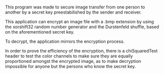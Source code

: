 This program was made to secure image transfer from one person to another by a secret key preestabilished
by the sender and receiver.

This application can encrypt an image file with a .bmp extension 
by using the xorshift32 random number generator and the Durstenfeld shuffle,
based on the aforementioned secret key.

To decrypt, the application mirrors the encryption process.

In order to prove the efficiency of the encryption, there is a chiSquaredTest header to 
test the color channels to make sure they are equally proportioned amongst the encrypted image,
as to make decryption impossible for anyone but the persons who know the secret key.
